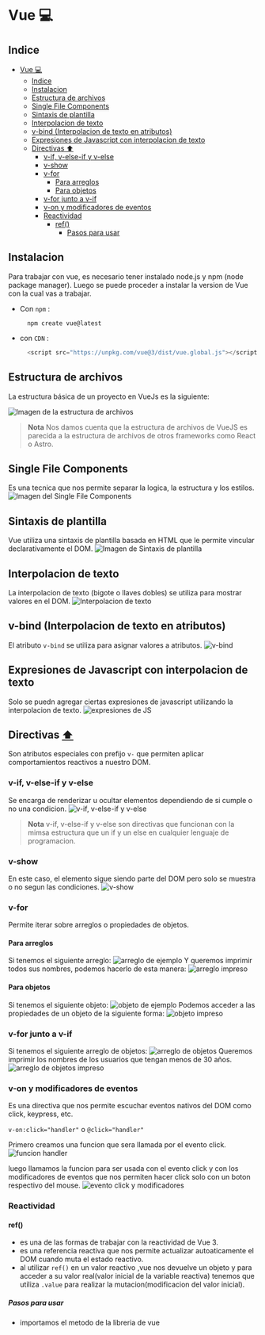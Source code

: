 # Vue 💻
## Indice 
- [Vue 💻](#vue-)
  - [Indice](#indice)
  - [Instalacion](#instalacion)
  - [Estructura de archivos](#estructura-de-archivos)
  - [Single File Components](#single-file-components)
  - [Sintaxis de plantilla](#sintaxis-de-plantilla)
  - [Interpolacion de texto](#interpolacion-de-texto)
  - [v-bind (Interpolacion de texto en atributos)](#v-bind-interpolacion-de-texto-en-atributos)
  - [Expresiones de Javascript con interpolacion de texto](#expresiones-de-javascript-con-interpolacion-de-texto)
  - [Directivas ⬆](#directivas-)
    - [v-if, v-else-if y v-else](#v-if-v-else-if-y-v-else)
    - [v-show](#v-show)
    - [v-for](#v-for)
      - [Para arreglos](#para-arreglos)
      - [Para objetos](#para-objetos)
    - [v-for junto a v-if](#v-for-junto-a-v-if)
    - [v-on y modificadores de eventos](#v-on-y-modificadores-de-eventos)
    - [Reactividad](#reactividad)
      - [ref()](#ref)
        - [Pasos para usar](#pasos-para-usar)

## Instalacion
  Para trabajar con vue, es necesario tener instalado node.js y npm (node package manager). Luego se puede proceder a instalar la version de Vue con la cual vas a trabajar.

  * Con ```npm``` : 
    ```
      npm create vue@latest
    ```
    
  * con ```CDN``` : 
    ```javascript 
      <script src="https://unpkg.com/vue@3/dist/vue.global.js"></script>
    ```
  
## Estructura de archivos
  La estructura básica de un proyecto en VueJs es la siguiente:

  ![Imagen de la estructura de archivos](image-1.png)

  > **Nota** 
  > Nos damos cuenta que la estructura de archivos de VueJS es parecida a la estructura de archivos de otros frameworks como React o Astro.

## Single File Components
  Es una tecnica que nos permite separar la logica, la estructura y los estilos.
  ![Imagen del Single File Components](image-2.png)

## Sintaxis de plantilla
  Vue utiliza una sintaxis de plantilla basada en HTML que le permite vincular declarativamente el DOM.
  ![Imagen de Sintaxis de plantilla](image-3.png)

## Interpolacion de texto
  La interpolacion de texto (bigote o llaves dobles) se utiliza para mostrar valores en el DOM.
  ![Interpolacion de texto](image-4.png)

## v-bind (Interpolacion de texto en atributos)
  El atributo `v-bind` se utiliza para asignar valores a atributos.
  ![v-bind](image-5.png)

## Expresiones de Javascript con interpolacion de texto  
  Solo se puedn agregar ciertas expresiones de javascript utilizando la interpolacion de texto.
  ![expresiones de JS](image-6.png)

## Directivas [⬆](#indice)
  Son atributos especiales con prefijo `v-` que permiten aplicar comportamientos reactivos a nuestro DOM.
  ### v-if, v-else-if y v-else
  Se encarga de renderizar u ocultar elementos dependiendo de si cumple o no una condicion.
  ![v-if, v-else-if y v-else](image-7.png)
  > **Nota** 
  > v-if, v-else-if y v-else son directivas que funcionan con la mimsa estructura que un if y un else en cualquier lenguaje de programacion.

  ### v-show
  En este caso, el elemento sigue siendo parte del DOM pero solo se muestra o no segun las condiciones.
  ![v-show](image-8.png)

  ### v-for
  Permite iterar sobre arreglos o propiedades de objetos.
  #### Para arreglos
  Si tenemos el siguiente arreglo: 
  ![arreglo de ejemplo](image-9.png)
  Y queremos imprimir todos sus nombres, podemos hacerlo de esta manera:
  ![arreglo impreso](image-10.png)
  #### Para objetos
  Si tenemos el siguiente objeto:
  ![objeto de ejemplo](image-11.png)
  Podemos acceder a las propiedades de un objeto de la siguiente forma:
  ![objeto impreso](image-12.png)

  ### v-for junto a v-if
  Si tenemos el siguiente arreglo de objetos: 
  ![arreglo de objetos](image-13.png)
  Queremos imprimir los nombres de los usuarios que tengan menos de 30 años.
  ![arreglo de objetos impreso](image-14.png)

  ### v-on y modificadores de eventos
  Es una directiva que nos permite escuchar eventos nativos del DOM como click, keypress, etc.

  `v-on:click="handler"` o `@click="handler"`

  Primero creamos una funcion que sera llamada por el evento click.
  ![funcion handler](image-15.png)

  luego llamamos la funcion para ser usada con el evento click y con los modificadores de eventos que nos permiten hacer click solo con un boton respectivo del mouse.
  ![evento click y modificadores](image-16.png)

  ### Reactividad
  #### ref()
  * es una de las formas de trabajar con la reactividad de Vue 3.
  * es una referencia reactiva que nos permite actualizar autoaticamente el DOM cuando muta el estado reactivo.
  * al utilizar ``ref()`` en un valor reactivo ,vue nos devuelve un objeto y para acceder a su valor real(valor inicial de la variable reactiva) tenemos que utiliza `.value` para realizar la mutacion(modificacion del valor inicial).
  ##### Pasos para usar 
  * importamos el metodo de la libreria de vue
    


